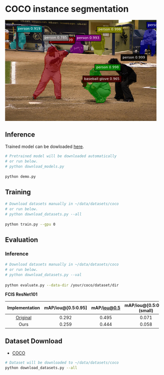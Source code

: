 # COCO instance segmentation

![Example](../../static/coco_example.png)

## Inference

Trained model can be dowloaded [here](https://drive.google.com/open?id=0B5DV6gwLHtyJZTR0NFllNGlwS3M).

```bash
# Pretrained model will be downloaded automatically
# or run below.
# python download_models.py

python demo.py
```

## Training

```bash
# Download datasets manually in ~/data/datasets/coco
# or run below.
# python download_datasets.py --all

python train.py --gpu 0
```

## Evaluation

### Inference

```bash
# Download datasets manually in ~/data/datasets/coco
# or run below.
# python download_datasets.py --val

python evaluate.py --data-dir /your/coco/dataset/dir
```

**FCIS ResNet101**

| Implementation | mAP/iou@[0.5:0.95] | mAP/iou@0.5 | mAP/iou@[0.5:0.95] \(small) | mAP/iou@[0.5:0.95] \(medium) | mAP/iou@[0.5:0.95] \(large) |
|:--------------:|:------------------:|:-----------:|:---------------------------:|:---------------------------:|:--------------------------:|
| [Original](https://github.com/msracver/FCIS) | 0.292 | 0.495 | 0.071 | 0.313 | 0.500|
| Ours | 0.259 | 0.444 | 0.058 | 0.271 | 0.466 |


## Dataset Download

- [COCO](http://cocodataset.org/)

```bash
# Dataset will be downloaded to ~/data/datasets/coco
python download_datasets.py --all
```
